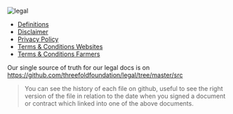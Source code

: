 ![legal](img/legal_header_.jpg)

- [Definitions](@definitions_legal)
- [Disclaimer](@disclaimer)
- [Privacy Policy](@privacypolicy)
- [Terms & Conditions Websites](@terms_conditions_websites)
- [Terms & Conditions Farmers](@terms_conditions_farmer)

Our single source of truth for our legal docs is on https://github.com/threefoldfoundation/legal/tree/master/src

> You can see the history of each file on github, useful to see the right version of the file in relation to the date when you signed a document or contract which linked into one of the above documents.